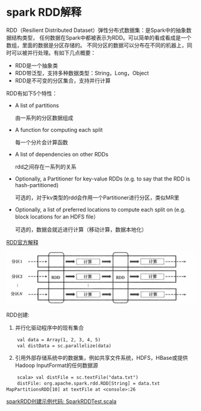 # spark RDD解释
RDD（Resilient Distributed Dataset）弹性分布式数据集：是Spark中的抽象数据结构类型，
任何数据在Spark中都被表示为RDD。可以简单的看成看成是一个数组，里面的数据是分区存储的。
不同分区的数据可以分布在不同的机器上，同时可以被并行处理。有如下几点概要：
- RDD是一个抽象类
- RDD带泛型，支持多种数据类型：String，Long，Object
- RDD是不可变的分区集合，支持并行计算

RDD有如下5个特性：
* A list of partitions

  由一系列的分区数据组成
* A function for computing each split

  每一个分片会计算函数
* A list of dependencies on other RDDs

  rdd之间存在一系列的关系
* Optionally, a Partitioner for key-value RDDs 
    (e.g. to say that the RDD is hash-partitioned)
    
    可选的，对于kv类型的rdd会作用一个Partitioner进行分区，类似MR里
* Optionally, a list of preferred locations to compute each split on 
   (e.g. block locations for an HDFS file）
   
   可选的，数据会就近进行计算（移动计算，数据本地化）

[RDD官方解释](http://spark.apache.org/docs/latest/rdd-programming-guide.html#resilient-distributed-datasets-rdds)

![RDD示例](images/RDD.png)

RDD创建:
1. 并行化驱动程序中的现有集合 
``` 
    val data = Array(1, 2, 3, 4, 5) 
    val distData = sc.parallelize(data)
```
2. 引用外部存储系统中的数据集，例如共享文件系统，HDFS，HBase或提供Hadoop
   InputFormat的任何数据源 
```
    scala> val distFile = sc.textFile("data.txt")
    distFile: org.apache.spark.rdd.RDD[String] = data.txt MapPartitionsRDD[10] at textFile at <console>:26
```
[sparkRDD创建示例代码: SparkRDDTest.scala](src/main/scala/org/spark/notes/SparkRDDTest.scala)
   
   



   
